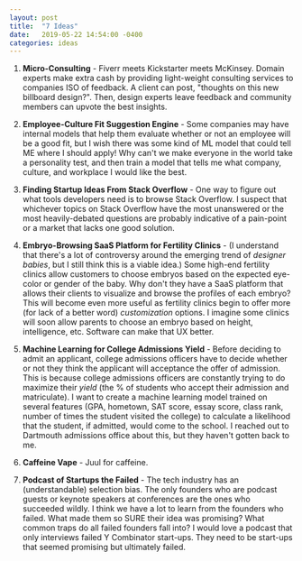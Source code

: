 ```yaml
---
layout: post
title:  "7 Ideas"
date:   2019-05-22 14:54:00 -0400
categories: ideas
---
```


1. **Micro-Consulting** - Fiverr meets Kickstarter meets McKinsey. Domain experts make extra cash by providing light-weight consulting services to companies ISO of feedback. A client can post, "thoughts on this new billboard design?". Then, design experts leave feedback and community members can upvote the best insights.

2. **Employee-Culture Fit Suggestion Engine** - Some companies may have internal models that help them evaluate whether or not an employee will be a good fit, but I wish there was some kind of ML model that could tell ME where I should apply! Why can't we make everyone in the world take a personality test, and then train a model that tells me what company, culture, and workplace I would like the best.

3. **Finding Startup Ideas From Stack Overflow** - One way to figure out what tools developers need is to browse Stack Overflow. I suspect that whichever topics on Stack Overflow have the most unanswered or the most heavily-debated questions are probably indicative of a pain-point or a market that lacks one good solution.

4. **Embryo-Browsing SaaS Platform for Fertility Clinics** - (I understand that there's a lot of controversy around the emerging trend of *designer babies*, but I still think this is a viable idea.) Some high-end fertility clinics allow customers to choose embryos based on the expected eye-color or gender of the baby. Why don't they have a SaaS platform that allows their clients to visualize and browse the profiles of each embryo? This will become even more useful as fertility clinics begin to offer more (for lack of a better word) *customization* options. I imagine some clinics will soon allow parents to choose an embryo based on height, intelligence, etc. Software can make that UX better.

5. **Machine Learning for College Admissions Yield** - Before deciding to admit an applicant, college admissions officers have to decide whether or not they think the applicant will acceptance the offer of admission. This is because college admissions officers are constantly trying to do maximize their *yield* (the % of students who accept their admission and matriculate). I want to create a machine learning model trained on several features (GPA, hometown, SAT score, essay score, class rank, number of times the student visited the college) to calculate a likelihood that the student, if admitted, would come to the school. I reached out to Dartmouth admissions office about this, but they haven't gotten back to me.

6. **Caffeine Vape** - Juul for caffeine.

7. **Podcast of Startups the Failed** - The tech industry has an (understandable) selection bias. The only founders who are podcast guests or keynote speakers at conferences are the ones who succeeded wildly. I think we have a lot to learn from the founders who failed. What made them so SURE their idea was promising? What common traps do all failed founders fall into? I would love a podcast that only interviews failed Y Combinator start-ups. They need to be start-ups that seemed promising but ultimately failed.
